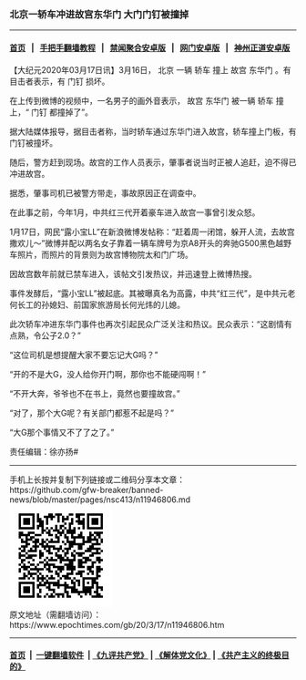 ### 北京一轿车冲进故宫东华门 大门门钉被撞掉
------------------------

#### [首页](https://github.com/gfw-breaker/banned-news/blob/master/README.md) &nbsp;&nbsp;|&nbsp;&nbsp; [手把手翻墙教程](https://github.com/gfw-breaker/guides/wiki) &nbsp;&nbsp;|&nbsp;&nbsp; [禁闻聚合安卓版](https://github.com/gfw-breaker/bn-android) &nbsp;&nbsp;|&nbsp;&nbsp; [网门安卓版](https://github.com/oGate2/oGate) &nbsp;&nbsp;|&nbsp;&nbsp; [神州正道安卓版](https://github.com/SzzdOgate/update) 



<div><p>
 【大纪元2020年03月17日讯】3月16日，
 <ok href="https://www.epochtimes.com/gb/tag/%E5%8C%97%E4%BA%AC.html">
  北京
 </ok>
 一辆
 <ok href="https://www.epochtimes.com/gb/tag/%E8%BD%BF%E8%BD%A6.html">
  轿车
 </ok>
 撞上
 <ok href="https://www.epochtimes.com/gb/tag/%E6%95%85%E5%AE%AB.html">
  故宫
 </ok>
 <ok href="https://www.epochtimes.com/gb/tag/%E4%B8%9C%E5%8D%8E%E9%97%A8.html">
  东华门
 </ok>
 。有目击者表示，有
 <ok href="https://www.epochtimes.com/gb/tag/%E9%97%A8%E9%92%89.html">
  门钉
 </ok>
 损坏。
</p>
<p>
 在上传到微博的视频中，一名男子的画外音表示，
 <ok href="https://www.epochtimes.com/gb/tag/%E6%95%85%E5%AE%AB.html">
  故宫
 </ok>
 <ok href="https://www.epochtimes.com/gb/tag/%E4%B8%9C%E5%8D%8E%E9%97%A8.html">
  东华门
 </ok>
 被一辆
 <ok href="https://www.epochtimes.com/gb/tag/%E8%BD%BF%E8%BD%A6.html">
  轿车
 </ok>
 撞上，“
 <ok href="https://www.epochtimes.com/gb/tag/%E9%97%A8%E9%92%89.html">
  门钉
 </ok>
 都撞掉了”。
</p>
<p>
 据大陆媒体报导，据目击者称，当时轿车通过东华门进入故宫，轿车撞上门板，有门钉被撞坏。
</p>
<p>
 随后，警方赶到现场。故宫的工作人员表示，肇事者说当时正被人追赶，迫不得已冲进故宫。
</p>
<p>
 据悉，肇事司机已被警方带走，事故原因正在调查中。
</p>
<p>
 在此事之前，今年1月，中共红三代开着豪车进入故宫一事曾引发众怒。
</p>
<p>
 1月17日，网民“露小宝LL”在新浪微博发帖称：“赶着周一闭馆，躲开人流，去故宫撒欢儿～”微博并配以两名女子靠着一辆车牌号为京A8开头的奔驰G500黑色越野车照片，而照片的背景则为故宫博物院太和门广场。
</p>
<p>
 因故宫数年前就已禁车进入，该帖文引发热议，并迅速登上微博热搜。
</p>
<p>
 事件发酵后，“露小宝LL”被起底。其被曝真名为高露，中共“红三代”，是中共元老何长工的孙媳妇、前国家旅游局长何光炜的儿媳。
</p>
<p>
 此次轿车冲进东华门事件也再次引起民众广泛关注和热议。民众表示：“这剧情有点熟，令公子2.0？”
</p>
<p>
 “这位司机是想提醒大家不要忘记大G吗？”
</p>
<p>
 “开的不是大G，没人给你开门啊，那你也不能硬闯啊！”
</p>
<p>
 “不开大奔，爷爷也不在书上，竟然也要撞故宫。”
</p>
<p>
 “对了，那个大G呢？有关部门都惹不起是吗？”
</p>
<p>
 “大G那个事情又不了了之了。”
</p>
<p>
</p>
<p>
 责任编辑：徐亦扬#
</p>
</div>
<hr/>
手机上长按并复制下列链接或二维码分享本文章：<br/>
https://github.com/gfw-breaker/banned-news/blob/master/pages/nsc413/n11946806.md <br/>
<a href='https://github.com/gfw-breaker/banned-news/blob/master/pages/nsc413/n11946806.md'><img src='https://github.com/gfw-breaker/banned-news/blob/master/pages/nsc413/n11946806.md.png'/></a> <br/>
原文地址（需翻墙访问）：https://www.epochtimes.com/gb/20/3/17/n11946806.htm


------------------------
#### [首页](https://github.com/gfw-breaker/banned-news/blob/master/README.md) &nbsp;|&nbsp; [一键翻墙软件](https://github.com/gfw-breaker/nogfw/blob/master/README.md) &nbsp;| [《九评共产党》](https://github.com/gfw-breaker/9ping.md/blob/master/README.md#九评之一评共产党是什么) | [《解体党文化》](https://github.com/gfw-breaker/jtdwh.md/blob/master/README.md) | [《共产主义的终极目的》](https://github.com/gfw-breaker/gczydzjmd.md/blob/master/README.md)


<img src='http://gfw-breaker.win/banned-news/pages/nsc413/n11946806.md' width='0px' height='0px'/>